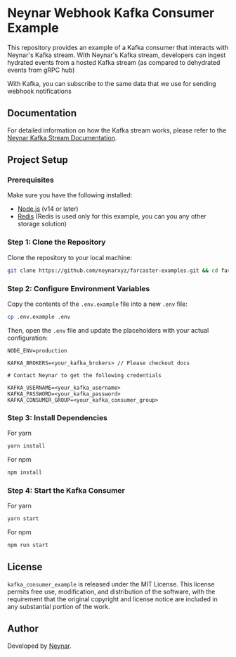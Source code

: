 # Neynar Webhook Kafka Consumer Example

This repository provides an example of a Kafka consumer that interacts with Neynar's Kafka stream. With Neynar's Kafka stream, developers can ingest hydrated events from a hosted Kafka stream (as compared to dehydrated events from gRPC hub)

With Kafka, you can subscribe to the same data that we use for sending webhook notifications

## Documentation

For detailed information on how the Kafka stream works, please refer to the [Neynar Kafka Stream Documentation](https://docs.neynar.com/docs/from-kafka-stream).

## Project Setup

### Prerequisites

Make sure you have the following installed:

- [Node.js](https://nodejs.org/) (v14 or later)
- [Redis](https://redis.io/downloads/) (Redis is used only for this example, you can you any other storage solution)

### Step 1: Clone the Repository

Clone the repository to your local machine:

```sh
git clone https://github.com/neynarxyz/farcaster-examples.git && cd farcaster-examples/neynar-webhook-kafka-consumer
```

### Step 2: Configure Environment Variables

Copy the contents of the `.env.example` file into a new `.env` file:

```sh
cp .env.example .env
```

Then, open the `.env` file and update the placeholders with your actual configuration:

```env
NODE_ENV=production

KAFKA_BROKERS=<your_kafka_brokers> // Please checkout docs

# Contact Neynar to get the following credentials

KAFKA_USERNAME=<your_kafka_username>
KAFKA_PASSWORD=<your_kafka_password>
KAFKA_CONSUMER_GROUP=<your_kafka_consumer_group>
```

### Step 3: Install Dependencies

For yarn

```bash
yarn install
```

For npm

```bash
npm install
```

### Step 4: Start the Kafka Consumer

For yarn

```bash
yarn start
```

For npm

```bash
npm run start
```

## License

`kafka_consumer_example` is released under the MIT License. This license permits free use, modification, and distribution of the software, with the requirement that the original copyright and license notice are included in any substantial portion of the work.

## Author

Developed by [Neynar](https://neynar.com/).

